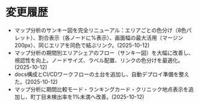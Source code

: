 # 変更履歴
- マップ分析のサンキー図を完全リニューアル：エリアごとの色分け（8色パレット）、割合表示（各ノードに%表示）、画面幅の最大活用（マージン200px）、同じエリアを同色で結ぶリンク。(2025-10-12)
- マップ分析の期間別エリアシェアのフロー（サンキー図）を大幅に改善し、視認性を向上。ノードサイズ、ラベル配置、リンクの色分けを最適化。(2025-10-12)
- docs構成とCI/CDワークフローの土台を追加し、自動デプロイ準備を整えた。(2025-10-12)
- マップ分析に期間比較モード・ランキングカード・クリニック地点表示を追加し、町丁目未検出率を1%未満へ改善。(2025-10-12)
